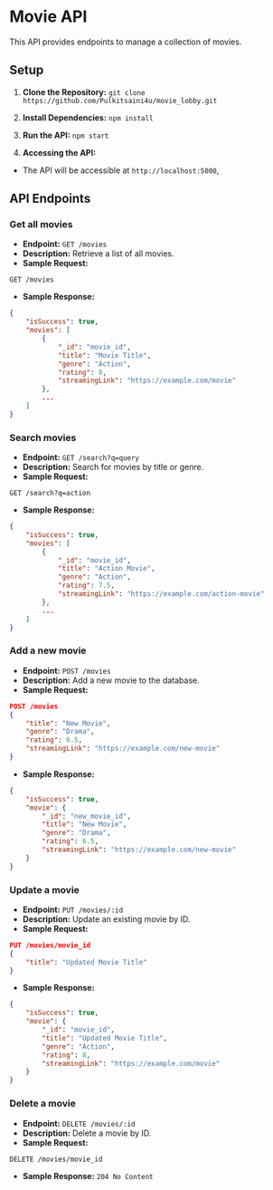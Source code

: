 # Movie API

This API provides endpoints to manage a collection of movies.

## Setup

1. **Clone the Repository:**
``
git clone https://github.com/Pulkitsaini4u/movie_lobby.git
``


2. **Install Dependencies:**
``
npm install
``

3. **Run the API:**
``
npm start
``

4. **Accessing the API:**
- The API will be accessible at `http://localhost:5000`, 

## API Endpoints

### Get all movies

- **Endpoint:** `GET /movies`
- **Description:** Retrieve a list of all movies.
- **Sample Request:** 
 ```
 GET /movies
 ```
- **Sample Response:** 
 ```json
 {
     "isSuccess": true,
     "movies": [
         {
             "_id": "movie_id",
             "title": "Movie Title",
             "genre": "Action",
             "rating": 8,
             "streamingLink": "https://example.com/movie"
         },
         ...
     ]
 }
 ```

### Search movies

- **Endpoint:** `GET /search?q=query`
- **Description:** Search for movies by title or genre.
- **Sample Request:** 
 ```
 GET /search?q=action
 ```
- **Sample Response:** 
 ```json
 {
     "isSuccess": true,
     "movies": [
         {
             "_id": "movie_id",
             "title": "Action Movie",
             "genre": "Action",
             "rating": 7.5,
             "streamingLink": "https://example.com/action-movie"
         },
         ...
     ]
 }
 ```

### Add a new movie

- **Endpoint:** `POST /movies`
- **Description:** Add a new movie to the database.
- **Sample Request:** 
 ```json
 POST /movies
 {
     "title": "New Movie",
     "genre": "Drama",
     "rating": 6.5,
     "streamingLink": "https://example.com/new-movie"
 }
 ```
- **Sample Response:** 
 ```json
 {
     "isSuccess": true,
     "movie": {
         "_id": "new_movie_id",
         "title": "New Movie",
         "genre": "Drama",
         "rating": 6.5,
         "streamingLink": "https://example.com/new-movie"
     }
 }
 ```

### Update a movie

- **Endpoint:** `PUT /movies/:id`
- **Description:** Update an existing movie by ID.
- **Sample Request:** 
 ```json
 PUT /movies/movie_id
 {
     "title": "Updated Movie Title"
 }
 ```
- **Sample Response:** 
 ```json
 {
     "isSuccess": true,
     "movie": {
         "_id": "movie_id",
         "title": "Updated Movie Title",
         "genre": "Action",
         "rating": 8,
         "streamingLink": "https://example.com/movie"
     }
 }
 ```

### Delete a movie

- **Endpoint:** `DELETE /movies/:id`
- **Description:** Delete a movie by ID.
- **Sample Request:** 
 ```
 DELETE /movies/movie_id
 ```
- **Sample Response:** 
 `204 No Content`


